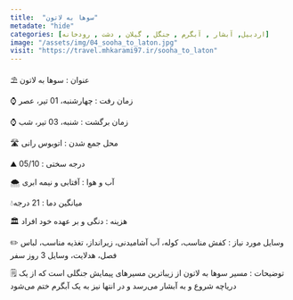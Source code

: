 ```yaml
---
title:  "سوها به لاتون"
metadate: "hide"
categories: [اردبیل, آبشار , آبگرم , جنگل , گیلان , دشت , رودخانه]
image: "/assets/img/04_sooha_to_laton.jpg"
visit: "https://travel.mhkarami97.ir/sooha_to_laton"
---
```


⛱️ عنوان : سوها به لاتون  

⌚️ زمان رفت : چهارشنبه، 01 تیر، عصر  

⌚️ زمان برگشت : شنبه، 03 تیر، شب  

🛣️ محل جمع شدن : اتوبوس رانی  

⛰️ درجه سختی : 05/10  

🌨️ آب و هوا : آفتابی و نیمه ابری  

💧میانگین دما : 21 درجه  

🏛 هزینه : دنگی و بر عهده خود افراد  

✏️ وسایل مورد نیاز : کفش مناسب، کوله، آب آشامیدنی، زیرانداز، تغذیه مناسب، لباس فصل، هدلایت، وسایل 3 روز سفر  

🗒️ توضیحات : مسیر سوها به لاتون از زیباترین مسیرهای پیمایش جنگلی است که از یک دریاچه شروع و به آبشار می‌رسد و در انتها نیز به یک آبگرم ختم می‌شود  